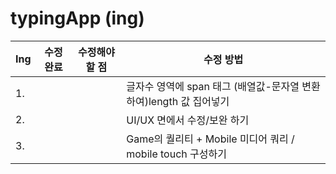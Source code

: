 # typingApp (ing)

| Ing | 수정완료 | 수정해야 할 점 | 수정 방법 |
| ------ | -- | -- |----------- |
| 1. |  |  | 글자수 영역에 span 태그 (배열값-문자열 변환하여)length 값 집어넣기 |
| 2. |  |  | UI/UX 면에서 수정/보완 하기 |
| 3. |  |  | Game의 퀄리티 + Mobile 미디어 쿼리 / mobile touch 구성하기 |
